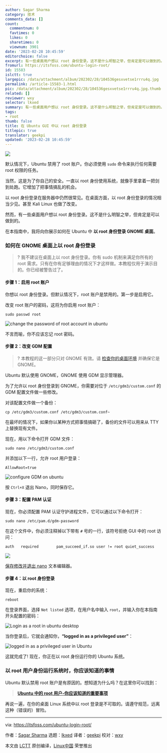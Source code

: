 ```yaml
---
author: Sagar Sharma
category: 技术
comments_data: []
count:
  commentnum: 0
  favtimes: 0
  likes: 0
  sharetimes: 0
  viewnum: 3901
date: '2023-02-28 10:45:59'
editorchoice: false
excerpt: 有一些桌面用户想以 root 身份登录。这不是什么明智之举，但肯定是可以做到的。
fromurl: https://itsfoss.com/ubuntu-login-root/
id: 15583
islctt: true
largepic: /data/attachment/album/202302/28/104536gesxvetse1rrru4q.jpg
permalink: /article-15583-1.html
pic: /data/attachment/album/202302/28/104536gesxvetse1rrru4q.jpg.thumb.jpg
related: []
reviewer: wxy
selector: lkxed
summary: 有一些桌面用户想以 root 身份登录。这不是什么明智之举，但肯定是可以做到的。
tags:
- root
thumb: false
title: 在 Ubuntu GUI 中以 root 身份登录
titlepic: true
translator: geekpi
updated: '2023-02-28 10:45:59'
---
```


![](/data/attachment/album/202302/28/104536gesxvetse1rrru4q.jpg)


默认情况下，Ubuntu 禁用了 root 账户。你必须使用 `sudo` 命令来执行任何需要 root 权限的任务。


当然，这是为了你自己的安全。一直以 root 身份使用系统，就像手里拿着一把剑到处跑。它增加了把事情搞乱的机会。


以 root 身份登录在服务器中仍然很常见。在桌面方面，以 root 身份登录的情况相当少见。甚至 Kali Linux 也做了改变。


然而，有一些桌面用户想以 root 身份登录。这不是什么明智之举，但肯定是可以做到的。


在本指南中，我将向你展示如何在 Ubuntu 中 **以 root 身份登录 GNOME 桌面**。


### 如何在 GNOME 桌面上以 root 身份登录



> 
> ? 我不建议在桌面上以 root 身份登录。你有 sudo 机制来满足你所有的 root 需求。只有在你有足够理由的情况下才这样做。本教程仅用于演示目的。你已经被警告过了。
> 
> 
> 


#### 步骤 1：启用 root 账户


你想以 root 身份登录。但默认情况下，root 账户是禁用的。第一步是启用它。


改变 root 账户的密码，这将为你启用 root 账户：



```
sudo passwd root

```

![change the password of root account in ubuntu](/data/attachment/album/202302/28/104559wu07pjsd4p1ja7ja.png)


不言而喻，你不应该忘记 root 密码。


#### 步骤 2：改变 GDM 配置



> 
> ? 本教程的这一部分只对 GNOME 有效。请 [检查你的桌面环境](https://itsfoss.com/find-desktop-environment/) 并确保它是 GNOME。
> 
> 
> 


Ubuntu 默认使用 GNOME，GNOME 使用 GDM 显示管理器。


为了允许以 root 身份登录到 GNOME，你需要对位于 `/etc/gdm3/custom.conf` 的 GDM 配置文件做一些修改。


对该配置文件做一个备份：



```
cp /etc/gdm3/custom.conf /etc/gdm3/custom.conf~

```

在最坏的情况下，如果你以某种方式把事情搞砸了，备份的文件可以用来从 TTY 上替换现有文件。


现在，用以下命令打开 GDM 文件：



```
sudo nano /etc/gdm3/custom.conf

```

并添加以下一行，允许 root 用户登录：



```
AllowRoot=true

```

![configure GDM on ubuntu](/data/attachment/album/202302/28/104600rw59b554oup960p6.png)


按 `Ctrl+X` 退出 Nano，同时保存它。


#### 步骤 3：配置 PAM 认证


现在，你必须配置 PAM 认证守护进程文件，它可以通过以下命令打开：



```
sudo nano /etc/pam.d/gdm-password

```

在这个文件中，你必须注释掉以下带有 `#` 号的一行，该符号拒绝 GUI 中的 root 访问：



```
auth   required        pam_succeed_if.so user != root quiet_success

```

![](/data/attachment/album/202302/28/104600jxyrhiffrlcf5p3f.gif)


[保存修改并退出 nano](https://linuxhandbook.com/nano-save-exit/) 文本编辑器。


#### 步骤 4：以 root 身份登录


现在，重启你的系统：



```
reboot

```

在登录界面，选择 `Not listed` 选项，在用户名中输入 `root`，并输入你在本指南开头配置的密码：


![Login as a root in ubuntu desktop](/data/attachment/album/202302/28/104600skw9i341pfu5kw13.png)


当你登录后，它就会通知你，**“logged in as a privileged user”**：


![logged in as a privileged user in Ubuntu](/data/attachment/album/202302/28/104601mwgdx2305rg0xd3a.png)


这就完成了! 现在，你正在以 root 身份运行你的 Ubuntu 系统。


### 以 root 用户身份运行系统时，你应该知道的事情


Ubuntu 默认禁用 root 账户是有原因的。想知道为什么吗？在这里你可以找到：



> 
> **[Ubuntu 中的 root 用户-你应该知道的重要事项](https://itsfoss.com/root-user-ubuntu/#what-is-root)**
> 
> 
> 


再说一遍，在你的桌面 Linux 系统中以 root 登录是不可取的。请遵守规范，远离这种（错误的）冒险。




---


via: <https://itsfoss.com/ubuntu-login-root/>


作者：[Sagar Sharma](https://itsfoss.com/author/sagar/) 选题：[lkxed](https://github.com/lkxed/) 译者：[geekpi](https://github.com/geekpi) 校对：[wxy](https://github.com/wxy)


本文由 [LCTT](https://github.com/LCTT/TranslateProject) 原创编译，[Linux中国](https://linux.cn/) 荣誉推出